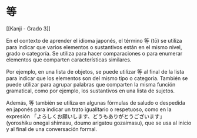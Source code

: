 # 等

[[Kanji - Grado 3]]

En el contexto de aprender el idioma japonés, el término 等 (tō) se utiliza para indicar que varios elementos o sustantivos están en el mismo nivel, grado o categoría. Se utiliza para hacer comparaciones o para enumerar elementos que comparten características similares.

Por ejemplo, en una lista de objetos, se puede utilizar 等 al final de la lista para indicar que los elementos son del mismo tipo o categoría. También se puede utilizar para agrupar palabras que comparten la misma función gramatical, como por ejemplo, los sustantivos en una lista de sujetos.

Además, 等 también se utiliza en algunas fórmulas de saludo o despedida en japonés para indicar un trato igualitario o respetuoso, como en la expresión 「よろしくお願いします、どうもありがとうございます」 (yoroshiku onegai shimasu, doumo arigatou gozaimasu), que se usa al inicio y al final de una conversación formal.
